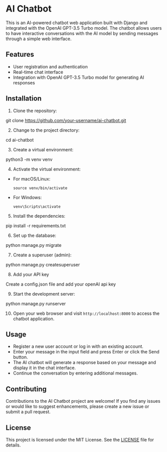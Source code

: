 # AI Chatbot

This is an AI-powered chatbot web application built with Django and integrated with the OpenAI GPT-3.5 Turbo model. The chatbot allows users to have interactive conversations with the AI model by sending messages through a simple web interface.

## Features

- User registration and authentication
- Real-time chat interface
- Integration with OpenAI GPT-3.5 Turbo model for generating AI responses

## Installation

1. Clone the repository:

git clone https://github.com/your-username/ai-chatbot.git

2. Change to the project directory:

cd ai-chatbot

3. Create a virtual environment:

python3 -m venv venv

4. Activate the virtual environment:

- For macOS/Linux:

  ```
  source venv/bin/activate
  ```

- For Windows:

  ```
  venv\Scripts\activate
  ```

5. Install the dependencies:

pip install -r requirements.txt

6. Set up the database:

python manage.py migrate

7. Create a superuser (admin):

python manage.py createsuperuser

8. Add your API key

Create a config.json file and add your openAI api key

9. Start the development server:

python manage.py runserver

10. Open your web browser and visit `http://localhost:8000` to access the chatbot application.

## Usage

- Register a new user account or log in with an existing account.
- Enter your message in the input field and press Enter or click the Send button.
- The AI chatbot will generate a response based on your message and display it in the chat interface.
- Continue the conversation by entering additional messages.

## Contributing

Contributions to the AI Chatbot project are welcome! If you find any issues or would like to suggest enhancements, please create a new issue or submit a pull request.

## License

This project is licensed under the MIT License. See the [LICENSE](LICENSE) file for details.